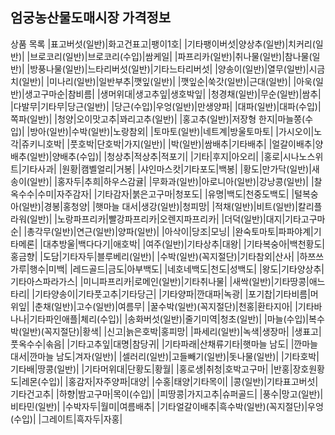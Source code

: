 ## 엄궁농산물도매시장 가격정보

상품 목록
|표고버섯(일반)|화고건표고|팽이1호|
|기타팽이버섯|양상추(일반)|치커리(일반)|
|브로코리(일반)|브로코리(수입)|쌈케일|
|파프리카(일반)|취나물(일반)|참나물(일반)|
|방풍나물(일반)|느타리버섯(일반)|기타느타리버섯|
|양송이(일반)|열무(일반)|시금치(일반)|
|미나리(일반)|일반부추|깻잎(일반)|
|깻잎순|쑥갓(일반)|근대(일반)|
|아욱(일반)|생고구마순|참비름|
|생머위대|생고추잎|생호박잎|
|청경채(일반)|무순(일반)|쌈추|
|다발무|기타무|당근(일반)|
|당근(수입)|우엉(일반)|만생양파|
|대파(일반)|대파(수입)|쪽파(일반)|
|청양|오이맛고추|꽈리고추(일반)|
|홍고추(일반)|저장형 한지|마늘쫑(수입)|
|방아(일반)|수박(일반)|노랑참외|
|토마토(일반)|네트계|방울토마토|
|가시오이|노각|쥬키니호박|
|풋호박|단호박|가지(일반)|
|박(일반)|쌈배추|기타배추|
|얼갈이배추|양배추(일반)|양배추(수입)|
|청상추|적상추|적포기|
|기타|후지|아오리|
|홍로|시나노스위트|기타사과|
|원황|캠벨얼리|거봉|
|샤인마스캇|기타포도|백봉|
|황도|만가닥(일반)|새송이(일반)|
|홍자두|추희|하우스감귤|
|무화과(일반)|아로니아(일반)|강낭콩(일반)|
|찰옥수수|수미|자주감자|
|기타감자|붉은고구마|청포도|
|유명|백도|천중도백도|
|털복숭아(일반)|경봉|홍청양|
|햇마늘 대서|생강(일반)|청피망|
|적채(일반)|비트(일반)|칼리플라워(일반)|
|노랑파프리카|빨강파프리카|오렌지파프리카|
|더덕(일반)|대지|기타고구마순|
|총각무(일반)|연근(일반)|양파(일반)|
|아삭이|당조|모닝|
|완숙토마토|파파야계|기타메론|
|대추방울|백다다기|애호박|
|여주(일반)|기타상추|대왕|
|기타복숭아|백천황도|홍금향|
|도담|기타자두|블루베리(일반)|
|수박(일반)(꼭지절단)|기타참외|산사|
|하쯔쓰가루|행수|미백|
|레드골드|금도|아부백도|
|네호네백도|천도|성백도|
|왕도|기타양상추|기타아스파라가스|
|미니파프리카|로메인(일반)|기타취나물|
|새싹(일반)|기타땅콩|애느타리|
|기타양송이|기타풋고추|기타당근|
|기타양파|깐대파|녹광|
|포기찹|기타비름|머위잎|
|춘채(일반)|고수(일반)|여름무|
|꿀수박(일반)(꼭지절단)|천홍|환타지아|
|기타바나나|기타파인애플|체리(수입)|
|송화버섯(일반)|줄기미역|청초(일반)|
|마늘(수입)|복수박(일반)(꼭지절단)|황색|
|신고|늙은호박|홍피망|
|파세리(일반)|녹색|생장마|
|생표고|풋옥수수|솎음|
|기타고추잎|대명|참당귀|
|기타파래|산채류기타|햇마늘 남도|
|깐마늘 대서|깐마늘 남도|겨자(일반)|
|셀러리(일반)|고들빼기(일반)|돗나물(일반)|
|기타호박|기타배|땅콩(일반)|
|기타머위대|단황도|황월|
|홍로생|취청|호박고구마|
|반홍|장호원황도|레몬(수입)|
|홍감자|자주양파|대양|
|수홍|태양|기타목이|
|콩(일반)|기타표고버섯|기타건고추|
|하향|밤고구마|목이(수입)|
|피땅콩|가지고추|슈퍼골드|
|풍수|망고(일반)|비타민(일반)|
|수박자두|월미|여름배추|
|기타얼갈이배추|흑수박(일반)(꼭지절단)|우엉(수입)|
|그레이트|흑자두|자홍|
